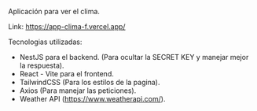 Aplicación para ver el clima.

Link: https://app-clima-f.vercel.app/

Tecnologias utilizadas:

- NestJS para el backend. (Para ocultar la SECRET KEY y manejar mejor la respuesta).
- React - Vite para el frontend.
- TailwindCSS (Para los estilos de la pagina).
- Axios (Para manejar las peticiones).
- Weather API (https://www.weatherapi.com/).
